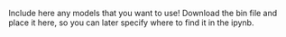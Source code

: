 Include here any models that you want to use! Download the bin file and place it here, so you can later specify where to find it in the ipynb.